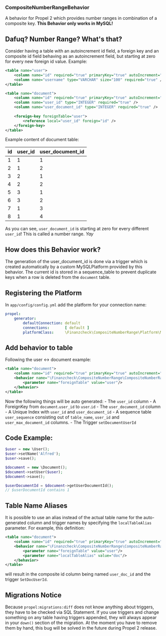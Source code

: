 ### CompositeNumberRangeBehavior

A behavior for Propel 2 which provides number ranges in combination of a composite key. **This Behavior only works in MySQL!**

## Dafuq? Number Range? What's that?

Consider having a table with an autoincrement id field, a foreign key and an composite id field behaving as an autoincrement
field, but starting at zero for every new foreign id value. Example:

```xml
<table name="user">
    <column name="id" required="true" primaryKey="true" autoIncrement="true" type="INTEGER" />
    <column name="username" type="VARCHAR" size="100" required="true" />
</table>

<table name="document">
    <column name="id" required="true" primaryKey="true" autoIncrement="true" type="INTEGER" />
    <column name="user_id" type="INTEGER" required="true" />
    <column name="user_document_id" type="INTEGER" required="true" />
    
    <foreign-key foreignTable="user">
        <reference local="user_id" foreign="id" />
    </foreign-key>
</table>
```

Example content of document table:

| id | user_id | user_document_id |
|----|---------|------------------|
| 1 | 1 | 1 |
| 2 | 1 | 2 |
| 3 | 2 | 1 |
| 4 | 2 | 2 |
| 5 | 3 | 1 |
| 6 | 3 | 2 |
| 7 | 1 | 3 |
| 8 | 1 | 4 |

As you can see, `user_document_id` is starting at zero for every different `user_id`! This is called a number range. *Yay*

## How does this Behavior work?

The generation of the user_document_id is done via a trigger which is created automatically by a custom MySQLPlatform
provided by this behavior. The current id is stored in a sequence_table to prevent duplicate keys when a row is deleted from the `document` table.

## Registering the Platform

In `app/config/config.yml` add the platform for your connection name: 

```yaml
propel:
    generator:
        defaultConnection: default
        connections:       [ default ]
        platformClass:     \Finanzcheck\CompositeNumberRange\Platform\MysqlPlatform
```

## Add behavior to table

Following the user <-> document example:

```xml
<table name="document">
    <column name="id" required="true" primaryKey="true" autoIncrement="true" type="INTEGER" />
    <behavior name="\Finanzcheck\CompositeNumberRange\CompositeNumberRangeBehavior">
        <parameter name="foreignTable" value="user"/>
    </behavior>
</table>
```

Now the following things will be auto generated:
    - The `user_id` column
    - A ForeignKey from `document`.`user_id` to `user`.`id`
    - The `user_document_id` column
    - A Unique Index with `user_id` and `user_document_id`
    - A sequence table `user_sequence` consisting out of `table_name`, `user_id` and `user_max_document_id` columns.
    - The Trigger `setDocumentUserId`
    
## Code Example:

```php
$user = new \User();
$user->setName('Alfred');
$user->save();

$document = new \Document();
$document->setUser($user);
$document->save();

$userDocumentId = $document->getUserDocumentId();
// $userDocumentId contains 1
```

## Table Name Aliases

It is possible to use an alias instead of the actual table name for the auto-generated column and trigger names
by specifying the `localTableAlias` parameter. For example, this definition:

```xml
<table name="document">
    <column name="id" required="true" primaryKey="true" autoIncrement="true" type="INTEGER" />
    <behavior name="\Finanzcheck\CompositeNumberRange\CompositeNumberRangeBehavior">
        <parameter name="foreignTable" value="user"/>
        <parameter name="localTableAlias" value="doc"/>
    </behavior>
</table>
```

will result in the composite id column being named `user_doc_id` and the trigger `SetDocUserId`.

## Migrations Notice
Because `propel:migrations:diff` does not know anything about triggers, they have to be checked via SQL Statement. If you use triggers and change something on
any table having triggers appended, they will always appear in your `down()` section of the migration. At the moment you have to remove them by hand,
this bug will be solved in the future during Propel 2 release.
